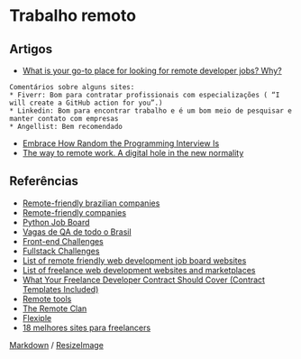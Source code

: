 # Trabalho remoto

## Artigos
* [What is your go-to place for looking for remote developer jobs? Why? ](https://dev.to/mpodlasin/what-is-your-go-to-place-for-looking-for-remote-developer-jobs-why-hp4)
```
Comentários sobre alguns sites:
* Fiverr: Bom para contratar profissionais com especializações ( “I will create a GitHub action for you”.)
* Linkedin: Bom para encontrar trabalho e é um bom meio de pesquisar e manter contato com empresas
* Angellist: Bem recomendado
```
* [Embrace How Random the Programming Interview Is](https://dev.to/ben/embrace-how-random-the-programming-interview-is)
* [The way to remote work. A digital hole in the new normality](https://dev.to/dalonzo/the-way-to-remote-work-a-digital-hole-in-the-new-normality-5120)

## Referências
* [Remote-friendly brazilian companies](https://github.com/lerrua/remote-jobs-brazil)
* [Remote-friendly companies](https://github.com/remoteintech/remote-jobs)
* [Python Job Board](https://www.python.org/jobs/)
* [Vagas de QA de todo o Brasil](https://github.com/qa-brasil/vagas)
* [Front-end Challenges](https://github.com/felipefialho/frontend-challenges)
* [Fullstack Challenges](https://github.com/alinebastos/fullstack-challenges)
* [List of remote friendly web development job board websites](https://blog.markjgsmith.com/2020/01/19/list-of-remote-friendly-web-development-job-board-websites.html)
* [List of freelance web development websites and marketplaces](https://blog.markjgsmith.com/2020/01/19/list-of-freelance-web-development-websites-and-marketplaces.html)
* [What Your Freelance Developer Contract Should Cover (Contract Templates Included)](https://www.codementor.io/blog/freelance-web-developer-contract-2uncidz6la)
* [Remote tools](https://www.remote.tools)
* [The Remote Clan](https://remoteclan.com/)
* [Flexiple](https://flexiple.com/freelancers/)
* [18 melhores sites para freelancers](https://www.hostinger.com.br/tutoriais/sites-de-freelancer)

[Markdown](https://guides.github.com/features/mastering-markdown/) / [ResizeImage](https://resizeimage.net/)